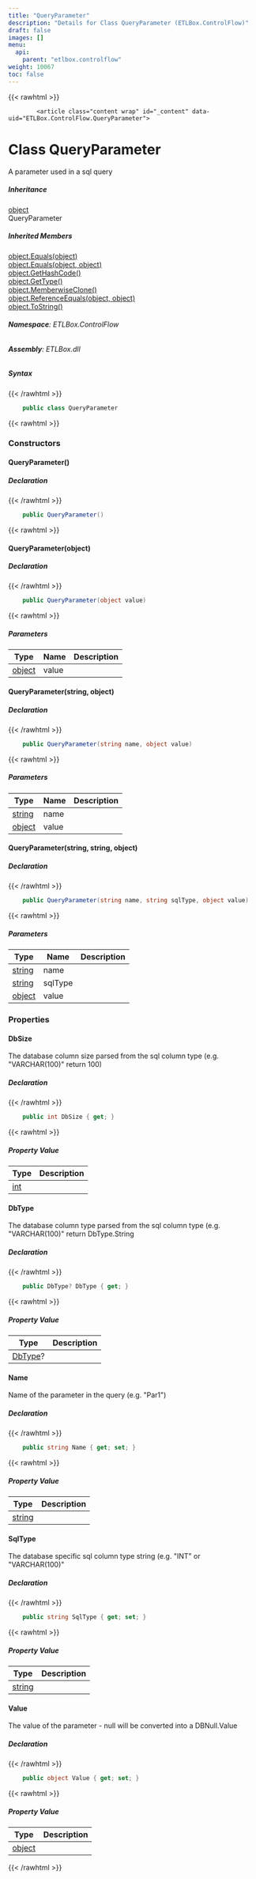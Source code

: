 ```yaml
---
title: "QueryParameter"
description: "Details for Class QueryParameter (ETLBox.ControlFlow)"
draft: false
images: []
menu:
  api:
    parent: "etlbox.controlflow"
weight: 10067
toc: false
---
```


{{< rawhtml >}}

            <article class="content wrap" id="_content" data-uid="ETLBox.ControlFlow.QueryParameter">
  <h1 id="ETLBox_ControlFlow_QueryParameter" data-uid="ETLBox.ControlFlow.QueryParameter" class="text-break">Class QueryParameter
</h1>
  <div class="markdown level0 summary"><p>A parameter used in a sql query</p>
</div>
  <div class="markdown level0 conceptual"></div>
  <div class="inheritance">
    <h5>Inheritance</h5>
    <div class="level0"><a class="xref" href="https://learn.microsoft.com/dotnet/api/system.object">object</a></div>
    <div class="level1"><span class="xref">QueryParameter</span></div>
  </div>
  <div class="inheritedMembers">
    <h5>Inherited Members</h5>
    <div>
      <a class="xref" href="https://learn.microsoft.com/dotnet/api/system.object.equals#system-object-equals(system-object)">object.Equals(object)</a>
    </div>
    <div>
      <a class="xref" href="https://learn.microsoft.com/dotnet/api/system.object.equals#system-object-equals(system-object-system-object)">object.Equals(object, object)</a>
    </div>
    <div>
      <a class="xref" href="https://learn.microsoft.com/dotnet/api/system.object.gethashcode">object.GetHashCode()</a>
    </div>
    <div>
      <a class="xref" href="https://learn.microsoft.com/dotnet/api/system.object.gettype">object.GetType()</a>
    </div>
    <div>
      <a class="xref" href="https://learn.microsoft.com/dotnet/api/system.object.memberwiseclone">object.MemberwiseClone()</a>
    </div>
    <div>
      <a class="xref" href="https://learn.microsoft.com/dotnet/api/system.object.referenceequals">object.ReferenceEquals(object, object)</a>
    </div>
    <div>
      <a class="xref" href="https://learn.microsoft.com/dotnet/api/system.object.tostring">object.ToString()</a>
    </div>
  </div>
<h6><strong>Namespace</strong>: ETLBox.ControlFlow</h6>
  <h6><strong>Assembly</strong>: ETLBox.dll</h6>
  <h5 id="ETLBox_ControlFlow_QueryParameter_syntax">Syntax</h5>
{{< /rawhtml >}}

```C#
    public class QueryParameter
```

{{< rawhtml >}}
  <h3 id="constructors">Constructors
</h3>
  <a id="ETLBox_ControlFlow_QueryParameter__ctor_" data-uid="ETLBox.ControlFlow.QueryParameter.#ctor*"></a>
  <h4 id="ETLBox_ControlFlow_QueryParameter__ctor" data-uid="ETLBox.ControlFlow.QueryParameter.#ctor">QueryParameter()</h4>
  <div class="markdown level1 summary"></div>
  <div class="markdown level1 conceptual"></div>
  <h5 class="declaration">Declaration</h5>
{{< /rawhtml >}}

```C#
    public QueryParameter()
```

{{< rawhtml >}}
  <a id="ETLBox_ControlFlow_QueryParameter__ctor_" data-uid="ETLBox.ControlFlow.QueryParameter.#ctor*"></a>
  <h4 id="ETLBox_ControlFlow_QueryParameter__ctor_System_Object_" data-uid="ETLBox.ControlFlow.QueryParameter.#ctor(System.Object)">QueryParameter(object)</h4>
  <div class="markdown level1 summary"></div>
  <div class="markdown level1 conceptual"></div>
  <h5 class="declaration">Declaration</h5>
{{< /rawhtml >}}

```C#
    public QueryParameter(object value)
```

{{< rawhtml >}}
  <h5 class="parameters">Parameters</h5>
  <table class="table table-bordered table-condensed">
    <thead>
      <tr>
        <th>Type</th>
        <th>Name</th>
        <th>Description</th>
      </tr>
    </thead>
    <tbody>
      <tr>
        <td><a class="xref" href="https://learn.microsoft.com/dotnet/api/system.object">object</a></td>
        <td><span class="parametername">value</span></td>
        <td></td>
      </tr>
    </tbody>
  </table>
  <a id="ETLBox_ControlFlow_QueryParameter__ctor_" data-uid="ETLBox.ControlFlow.QueryParameter.#ctor*"></a>
  <h4 id="ETLBox_ControlFlow_QueryParameter__ctor_System_String_System_Object_" data-uid="ETLBox.ControlFlow.QueryParameter.#ctor(System.String,System.Object)">QueryParameter(string, object)</h4>
  <div class="markdown level1 summary"></div>
  <div class="markdown level1 conceptual"></div>
  <h5 class="declaration">Declaration</h5>
{{< /rawhtml >}}

```C#
    public QueryParameter(string name, object value)
```

{{< rawhtml >}}
  <h5 class="parameters">Parameters</h5>
  <table class="table table-bordered table-condensed">
    <thead>
      <tr>
        <th>Type</th>
        <th>Name</th>
        <th>Description</th>
      </tr>
    </thead>
    <tbody>
      <tr>
        <td><a class="xref" href="https://learn.microsoft.com/dotnet/api/system.string">string</a></td>
        <td><span class="parametername">name</span></td>
        <td></td>
      </tr>
      <tr>
        <td><a class="xref" href="https://learn.microsoft.com/dotnet/api/system.object">object</a></td>
        <td><span class="parametername">value</span></td>
        <td></td>
      </tr>
    </tbody>
  </table>
  <a id="ETLBox_ControlFlow_QueryParameter__ctor_" data-uid="ETLBox.ControlFlow.QueryParameter.#ctor*"></a>
  <h4 id="ETLBox_ControlFlow_QueryParameter__ctor_System_String_System_String_System_Object_" data-uid="ETLBox.ControlFlow.QueryParameter.#ctor(System.String,System.String,System.Object)">QueryParameter(string, string, object)</h4>
  <div class="markdown level1 summary"></div>
  <div class="markdown level1 conceptual"></div>
  <h5 class="declaration">Declaration</h5>
{{< /rawhtml >}}

```C#
    public QueryParameter(string name, string sqlType, object value)
```

{{< rawhtml >}}
  <h5 class="parameters">Parameters</h5>
  <table class="table table-bordered table-condensed">
    <thead>
      <tr>
        <th>Type</th>
        <th>Name</th>
        <th>Description</th>
      </tr>
    </thead>
    <tbody>
      <tr>
        <td><a class="xref" href="https://learn.microsoft.com/dotnet/api/system.string">string</a></td>
        <td><span class="parametername">name</span></td>
        <td></td>
      </tr>
      <tr>
        <td><a class="xref" href="https://learn.microsoft.com/dotnet/api/system.string">string</a></td>
        <td><span class="parametername">sqlType</span></td>
        <td></td>
      </tr>
      <tr>
        <td><a class="xref" href="https://learn.microsoft.com/dotnet/api/system.object">object</a></td>
        <td><span class="parametername">value</span></td>
        <td></td>
      </tr>
    </tbody>
  </table>
  <h3 id="properties">Properties
</h3>
  <a id="ETLBox_ControlFlow_QueryParameter_DbSize_" data-uid="ETLBox.ControlFlow.QueryParameter.DbSize*"></a>
  <h4 id="ETLBox_ControlFlow_QueryParameter_DbSize" data-uid="ETLBox.ControlFlow.QueryParameter.DbSize">DbSize</h4>
  <div class="markdown level1 summary"><p>The database column size parsed from the sql column type (e.g. &quot;VARCHAR(100)&quot; return 100)</p>
</div>
  <div class="markdown level1 conceptual"></div>
  <h5 class="declaration">Declaration</h5>
{{< /rawhtml >}}

```C#
    public int DbSize { get; }
```

{{< rawhtml >}}
  <h5 class="propertyValue">Property Value</h5>
  <table class="table table-bordered table-condensed">
    <thead>
      <tr>
        <th>Type</th>
        <th>Description</th>
      </tr>
    </thead>
    <tbody>
      <tr>
        <td><a class="xref" href="https://learn.microsoft.com/dotnet/api/system.int32">int</a></td>
        <td></td>
      </tr>
    </tbody>
  </table>
  <a id="ETLBox_ControlFlow_QueryParameter_DbType_" data-uid="ETLBox.ControlFlow.QueryParameter.DbType*"></a>
  <h4 id="ETLBox_ControlFlow_QueryParameter_DbType" data-uid="ETLBox.ControlFlow.QueryParameter.DbType">DbType</h4>
  <div class="markdown level1 summary"><p>The database column type parsed from the sql column type (e.g. &quot;VARCHAR(100)&quot; return DbType.String</p>
</div>
  <div class="markdown level1 conceptual"></div>
  <h5 class="declaration">Declaration</h5>
{{< /rawhtml >}}

```C#
    public DbType? DbType { get; }
```

{{< rawhtml >}}
  <h5 class="propertyValue">Property Value</h5>
  <table class="table table-bordered table-condensed">
    <thead>
      <tr>
        <th>Type</th>
        <th>Description</th>
      </tr>
    </thead>
    <tbody>
      <tr>
        <td><a class="xref" href="https://learn.microsoft.com/dotnet/api/system.data.dbtype">DbType</a>?</td>
        <td></td>
      </tr>
    </tbody>
  </table>
  <a id="ETLBox_ControlFlow_QueryParameter_Name_" data-uid="ETLBox.ControlFlow.QueryParameter.Name*"></a>
  <h4 id="ETLBox_ControlFlow_QueryParameter_Name" data-uid="ETLBox.ControlFlow.QueryParameter.Name">Name</h4>
  <div class="markdown level1 summary"><p>Name of the parameter in the query (e.g. &quot;Par1&quot;)</p>
</div>
  <div class="markdown level1 conceptual"></div>
  <h5 class="declaration">Declaration</h5>
{{< /rawhtml >}}

```C#
    public string Name { get; set; }
```

{{< rawhtml >}}
  <h5 class="propertyValue">Property Value</h5>
  <table class="table table-bordered table-condensed">
    <thead>
      <tr>
        <th>Type</th>
        <th>Description</th>
      </tr>
    </thead>
    <tbody>
      <tr>
        <td><a class="xref" href="https://learn.microsoft.com/dotnet/api/system.string">string</a></td>
        <td></td>
      </tr>
    </tbody>
  </table>
  <a id="ETLBox_ControlFlow_QueryParameter_SqlType_" data-uid="ETLBox.ControlFlow.QueryParameter.SqlType*"></a>
  <h4 id="ETLBox_ControlFlow_QueryParameter_SqlType" data-uid="ETLBox.ControlFlow.QueryParameter.SqlType">SqlType</h4>
  <div class="markdown level1 summary"><p>The database specific sql column type string (e.g. &quot;INT&quot; or &quot;VARCHAR(100)&quot;</p>
</div>
  <div class="markdown level1 conceptual"></div>
  <h5 class="declaration">Declaration</h5>
{{< /rawhtml >}}

```C#
    public string SqlType { get; set; }
```

{{< rawhtml >}}
  <h5 class="propertyValue">Property Value</h5>
  <table class="table table-bordered table-condensed">
    <thead>
      <tr>
        <th>Type</th>
        <th>Description</th>
      </tr>
    </thead>
    <tbody>
      <tr>
        <td><a class="xref" href="https://learn.microsoft.com/dotnet/api/system.string">string</a></td>
        <td></td>
      </tr>
    </tbody>
  </table>
  <a id="ETLBox_ControlFlow_QueryParameter_Value_" data-uid="ETLBox.ControlFlow.QueryParameter.Value*"></a>
  <h4 id="ETLBox_ControlFlow_QueryParameter_Value" data-uid="ETLBox.ControlFlow.QueryParameter.Value">Value</h4>
  <div class="markdown level1 summary"><p>The value of the parameter - null will be converted into a DBNull.Value</p>
</div>
  <div class="markdown level1 conceptual"></div>
  <h5 class="declaration">Declaration</h5>
{{< /rawhtml >}}

```C#
    public object Value { get; set; }
```

{{< rawhtml >}}
  <h5 class="propertyValue">Property Value</h5>
  <table class="table table-bordered table-condensed">
    <thead>
      <tr>
        <th>Type</th>
        <th>Description</th>
      </tr>
    </thead>
    <tbody>
      <tr>
        <td><a class="xref" href="https://learn.microsoft.com/dotnet/api/system.object">object</a></td>
        <td></td>
      </tr>
    </tbody>
  </table>

{{< /rawhtml >}}
